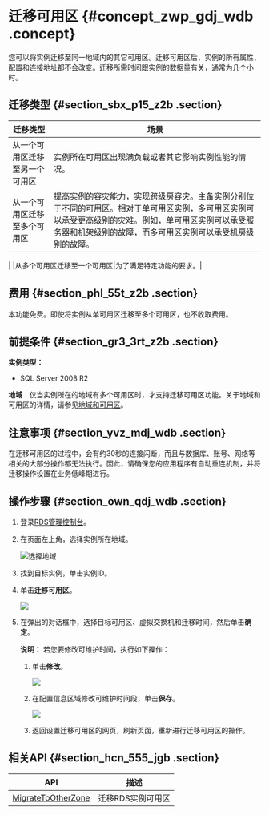 # 迁移可用区 {#concept_zwp_gdj_wdb .concept}

您可以将实例迁移至同一地域内的其它可用区。迁移可用区后，实例的所有属性、配置和连接地址都不会改变。迁移所需时间跟实例的数据量有关，通常为几个小时。

## 迁移类型 {#section_sbx_p15_z2b .section}

|迁移类型|场景|
|----|--|
|从一个可用区迁移至另一个可用区|实例所在可用区出现满负载或者其它影响实例性能的情况。|
|从一个可用区迁移至多个可用区|提高实例的容灾能力，实现跨级房容灾。主备实例分别位于不同的可用区。相对于单可用区实例，多可用区实例可以承受更高级别的灾难。例如，单可用区实例可以承受服务器和机架级别的故障，而多可用区实例可以承受机房级别的故障。

|
|从多个可用区迁移至一个可用区|为了满足特定功能的要求。|

## 费用 {#section_phl_55t_z2b .section}

本功能免费。即使将实例从单可用区迁移至多个可用区，也不收取费用。

## 前提条件 {#section_gr3_3rt_z2b .section}

**实例类型：**

-   SQL Server 2008 R2

**地域**：仅当实例所在的地域有多个可用区时，才支持迁移可用区功能。关于地域和可用区的详情，请参见[地域和可用区](https://help.aliyun.com/document_detail/40654.html)。

## 注意事项 {#section_yvz_mdj_wdb .section}

在迁移可用区的过程中，会有约30秒的连接闪断，而且与数据库、账号、网络等相关的大部分操作都无法执行。因此，请确保您的应用程序有自动重连机制，并将迁移操作设置在业务低峰期进行。

## 操作步骤 {#section_own_qdj_wdb .section}

1.  登录[RDS管理控制台](https://rds.console.aliyun.com/)。
2.  在页面左上角，选择实例所在地域。

    ![选择地域](http://static-aliyun-doc.oss-cn-hangzhou.aliyuncs.com/assets/img/7814/154727801536543_zh-CN.png)

3.  找到目标实例，单击实例ID。
4.  单击**迁移可用区**。

    ![](http://static-aliyun-doc.oss-cn-hangzhou.aliyuncs.com/assets/img/7884/15472780153015_zh-CN.png)

5.  在弹出的对话框中，选择目标可用区、虚拟交换机和迁移时间，然后单击**确定**。

    **说明：** 若您要修改可维护时间，执行如下操作：

    1.  单击**修改**。

        ![](http://static-aliyun-doc.oss-cn-hangzhou.aliyuncs.com/assets/img/7884/15472780153017_zh-CN.png)

    2.  在配置信息区域修改可维护时间段，单击**保存**。

        ![](http://static-aliyun-doc.oss-cn-hangzhou.aliyuncs.com/assets/img/7884/154727801521079_zh-CN.png)

    3.  返回设置迁移可用区的网页，刷新页面，重新进行迁移可用区的操作。

## 相关API {#section_hcn_555_jgb .section}

|API|描述|
|---|--|
|[MigrateToOtherZone](../cn.zh-CN/API参考/实例管理/MigrateToOtherZone.md#)|迁移RDS实例可用区|

